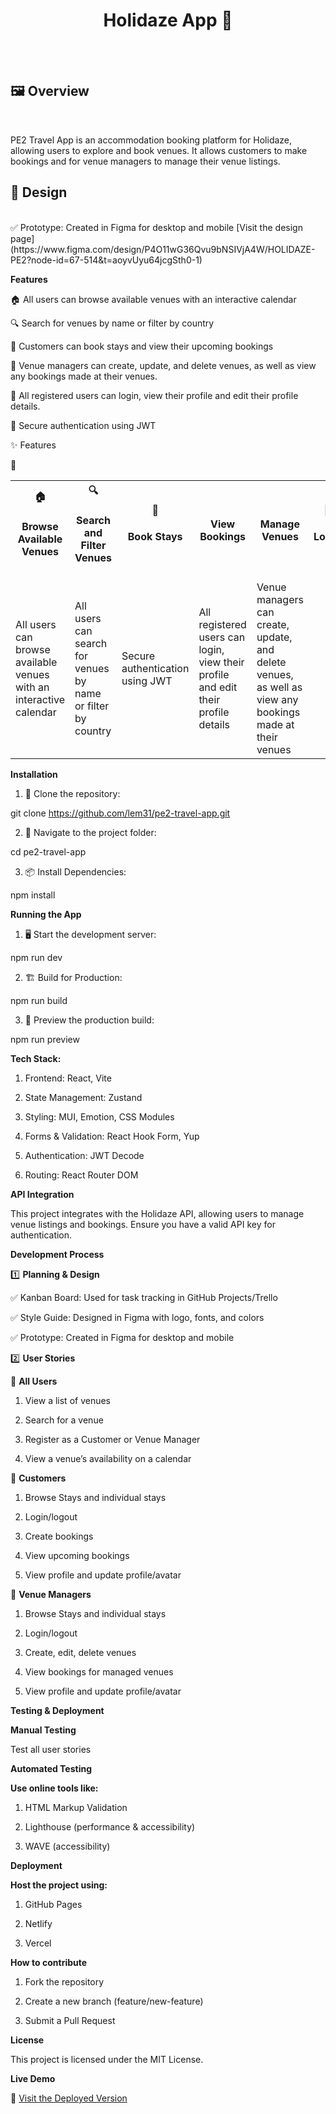 <div align="center">
  <h1><strong>Holidaze App 🌴</strong></h1>
  <br><br>
</div>


<h2> 🖼 <strong> Overview </strong> </h2> <br>

PE2 Travel App is an accommodation booking platform for Holidaze, allowing users to explore and book venues. It allows customers to make bookings and for venue managers to manage their venue listings.

 <h2> 🎨<strong> Design </strong> </h2> <br>
✅ Prototype: Created in Figma for desktop and mobile
[Visit the design page](https://www.figma.com/design/P4O11wG36Qvu9bNSIVjA4W/HOLIDAZE-PE2?node-id=67-514&t=aoyvUyu64jcgSth0-1)

**Features**

🏠 All users can browse available venues with an interactive calendar

🔍 Search for venues by name or filter by country

📅 Customers can book stays and view their upcoming bookings

🏨 Venue managers can create, update, and delete venues, as well as view any bookings made at their venues.

👤 All registered users can login, view their profile and edit their profile details.

📁 Secure authentication using JWT


✨ Features

<table> <tr> <th><strong>🏠<h4> Browse Available Venues </h4></strong></th> <th><strong> 🔍 <h4>Search and Filter Venues </h4> </strong></th> <th><strong> 📅 <h4> Book Stays </h4> </strong></th> <th><strong>  <h4> View Bookings </h4> </strong></th> <th><strong> <h4> Manage Venues </h4> </strong></th> <th><strong> 🎨 <h4> Login </h4> </strong></th> <th><strong> <h4> 📁 Authentication </h4> </strong></th> </tr> <tr> 👤<td> All users can browse available venues with an interactive calendar</td> <td>All users can search for venues by name or filter by country</td> <td>Secure authentication using JWT</td> <td>All registered users can login, view their profile and edit their profile details</td> <td>Venue managers can create, update, and delete venues, as well as view any bookings made at their venues</td> </tr> </table>

**Installation**

1. 🚀 Clone the repository:

git clone https://github.com/lem31/pe2-travel-app.git

2. 📁 Navigate to the project folder:

cd pe2-travel-app

3. 📦 Install Dependencies:

npm install

**Running the App**

1. 🖥️ Start the development server: 

npm run dev

2. 🏗️ Build for Production: 

npm run build

3. 👀 Preview the production build: 

npm run preview

**Tech Stack:**

1. Frontend: React, Vite

2. State Management: Zustand

3. Styling: MUI, Emotion, CSS Modules

4. Forms & Validation: React Hook Form, Yup

5. Authentication: JWT Decode

6. Routing: React Router DOM

**API Integration**

This project integrates with the Holidaze API, allowing users to manage venue listings and bookings. Ensure you have a valid API key for authentication.

**Development Process**

1️⃣ **Planning & Design**

✅ Kanban Board: Used for task tracking in GitHub Projects/Trello

✅ Style Guide: Designed in Figma with logo, fonts, and colors

✅ Prototype: Created in Figma for desktop and mobile

2️⃣ **User Stories**

👥 **All Users**

1. View a list of venues

2. Search for a venue

3. Register as a Customer or Venue Manager

4. View a venue’s availability on a calendar

👤 **Customers**

1. Browse Stays and individual stays

2. Login/logout

3. Create bookings

4. View upcoming bookings

5. View profile and update profile/avatar

👔 **Venue Managers**

1. Browse Stays and individual stays

2. Login/logout

3. Create, edit, delete venues

4. View bookings for managed venues

5. View profile and update profile/avatar

**Testing & Deployment**

**Manual Testing**

Test all user stories

**Automated Testing** 

**Use online tools like:**

1. HTML Markup Validation

2. Lighthouse (performance & accessibility)

3. WAVE (accessibility)

**Deployment**

**Host the project using:**

1. GitHub Pages

2. Netlify

3. Vercel

**How to contribute**

1. Fork the repository

2. Create a new branch (feature/new-feature)

3. Submit a Pull Request

**License**

This project is licensed under the MIT License.

**Live Demo**

🚀 [Visit the Deployed Version](https://holidaze-lem.netlify.app/)
